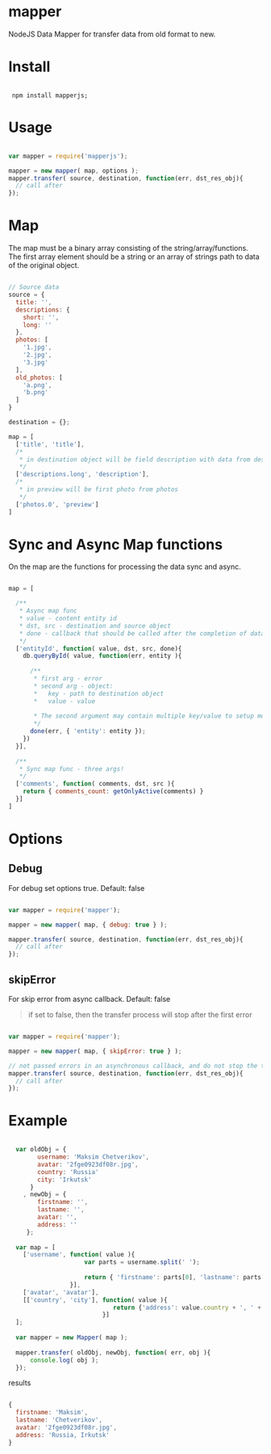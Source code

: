 mapper
======

NodeJS Data Mapper for transfer data from old format to new.

# Install

```

 npm install mapperjs;

```

# Usage

```javascript

var mapper = require('mapperjs');

mapper = new mapper( map, options );
mapper.transfer( source, destination, function(err, dst_res_obj){
  // call after 
});

```

# Map

The map must be a binary array consisting of the string/array/functions. The first array element should be a string or an array of strings path to data of the original object.

```javascript

// Source data
source = {
  title: '',
  descriptions: {
    short: '',
    long: ''
  },
  photos: [
    '1.jpg',
    '2.jpg',
    '3.jpg'
  ],
  old_photos: [
    'a.png',
    'b.png'
  ]
}

destination = {};

map = [
  ['title', 'title'], 
  /*
   * in destination object will be field description with data from descriptions.long
   */
  ['descriptions.long', 'description'],
  /*
   * in preview will be first photo from photos
   */
  ['photos.0', 'preview']
]

```

# Sync and Async Map functions

On the map are the functions for processing the data sync and async.

```javascript

map = [

  /**
   * Async map func
   * value - content entity id
   * dst, src - destination and source object
   * done - callback that should be called after the completion of data processing
   */
  ['entityId', function( value, dst, src, done){
    db.queryById( value, function(err, entity ){
    
      /**
       * first arg - error
       * second arg - object: 
       *   key - path to destination object
       *   value - value
       
       * The second argument may contain multiple key/value to setup more fields and values.
       */
      done(err, { 'entity': entity });
    })
  }],
  
  /**
   * Sync map func - three args!
   */ 
  ['comments', function( comments, dst, src ){
    return { comments_count: getOnlyActive(comments) }
  }]
]

```

# Options

## Debug

For debug set options true. Default: false

```javascript

var mapper = require('mapper');

mapper = new mapper( map, { debug: true } );

mapper.transfer( source, destination, function(err, dst_res_obj){
  // call after 
});

```

## skipError

For skip error from async callback. Default: false

> if set to false, then the transfer process will stop after the first error

```javascript

var mapper = require('mapper');

mapper = new mapper( map, { skipError: true } );

// not passed errors in an asynchronous callback, and do not stop the transfer process
mapper.transfer( source, destination, function(err, dst_res_obj){
  // call after
});

```


# Example

```javascript

  var oldObj = {
        username: 'Maksim Chetverikov',
        avatar: '2fge0923df08r.jpg',
        country: 'Russia'
        city: 'Irkutsk'
      }
    , newObj = {
        firstname: '',
        lastname: '',
        avatar: '',
        address: ''
     };
 
  var map = [
    ['username', function( value ){
                     var parts = username.split(' ');
 
                     return { 'firstname': parts[0], 'lastname': parts[1] };
                 }],
    ['avatar', 'avatar'],
    [['country', 'city'], function( value ){
                             return {'address': value.country + ', ' + value.city}
                          }]
  ];
 
  var mapper = new Mapper( map );
 
  mapper.transfer( oldObj, newObj, function( err, obj ){
      console.log( obj );
  });

```

results

```javascript

{
  firstname: 'Maksim',
  lastname: 'Chetverikov',
  avatar: '2fge0923df08r.jpg',
  address: 'Russia, Irkutsk'
}

```
